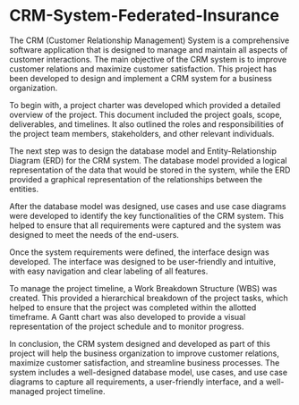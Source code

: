 # CRM-System-Federated-Insurance



The CRM (Customer Relationship Management) System is a comprehensive software application that is designed to manage and maintain all aspects of customer interactions. The main objective of the CRM system is to improve customer relations and maximize customer satisfaction. This project has been developed to design and implement a CRM system for a business organization.

To begin with, a project charter was developed which provided a detailed overview of the project. This document included the project goals, scope, deliverables, and timelines. It also outlined the roles and responsibilities of the project team members, stakeholders, and other relevant individuals.

The next step was to design the database model and Entity-Relationship Diagram (ERD) for the CRM system. The database model provided a logical representation of the data that would be stored in the system, while the ERD provided a graphical representation of the relationships between the entities.

After the database model was designed, use cases and use case diagrams were developed to identify the key functionalities of the CRM system. This helped to ensure that all requirements were captured and the system was designed to meet the needs of the end-users.

Once the system requirements were defined, the interface design was developed. The interface was designed to be user-friendly and intuitive, with easy navigation and clear labeling of all features.

To manage the project timeline, a Work Breakdown Structure (WBS) was created. This provided a hierarchical breakdown of the project tasks, which helped to ensure that the project was completed within the allotted timeframe. A Gantt chart was also developed to provide a visual representation of the project schedule and to monitor progress.

In conclusion, the CRM system designed and developed as part of this project will help the business organization to improve customer relations, maximize customer satisfaction, and streamline business processes. The system includes a well-designed database model, use cases, and use case diagrams to capture all requirements, a user-friendly interface, and a well-managed project timeline.
